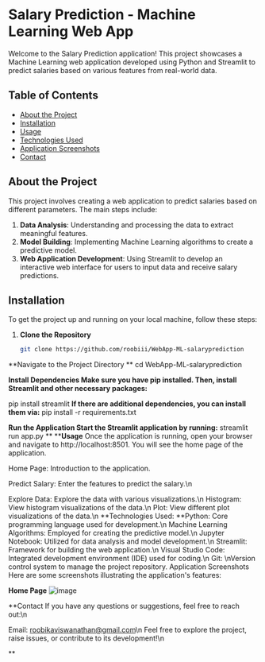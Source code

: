 # Salary Prediction - Machine Learning Web App

Welcome to the Salary Prediction application! This project showcases a Machine Learning web application developed using Python and Streamlit to predict salaries based on various features from real-world data.

## Table of Contents

- [About the Project](#about-the-project)
- [Installation](#installation)
- [Usage](#usage)
- [Technologies Used](#technologies-used)
- [Application Screenshots](#application-screenshots)
- [Contact](#contact)

## About the Project

This project involves creating a web application to predict salaries based on different parameters. The main steps include:
1. **Data Analysis**: Understanding and processing the data to extract meaningful features.
2. **Model Building**: Implementing Machine Learning algorithms to create a predictive model.
3. **Web Application Development**: Using Streamlit to develop an interactive web interface for users to input data and receive salary predictions.

## Installation

To get the project up and running on your local machine, follow these steps:

1. **Clone the Repository**
   ```bash
   git clone https://github.com/roobiii/WebApp-ML-salaryprediction

**Navigate to the Project Directory
**
cd WebApp-ML-salaryprediction

**Install Dependencies
Make sure you have pip installed. Then, install Streamlit and other necessary packages:**

pip install streamlit
**If there are additional dependencies, you can install them via:**
pip install -r requirements.txt

**Run the Application
Start the Streamlit application by running:**
streamlit run app.py
**
****Usage**
Once the application is running, open your browser and navigate to http://localhost:8501. You will see the home page of the application.

Home Page: 
Introduction to the application.

Predict Salary:
Enter the features to predict the salary.\n

Explore Data: 
Explore the data with various visualizations.\n
Histogram:
View histogram visualizations of the data.\n
Plot: 
View different plot visualizations of the data.\n
**Technologies Used:
**Python:
Core programming language used for development.\n
Machine Learning Algorithms:
Employed for creating the predictive model.\n
Jupyter Notebook: 
Utilized for data analysis and model development.\n
Streamlit: 
Framework for building the web application.\n
Visual Studio Code: 
Integrated development environment (IDE) used for coding.\n
Git: 
\nVersion control system to manage the project repository.
Application Screenshots
Here are some screenshots illustrating the application's features:

**Home Page**
![image](https://github.com/Roobiii/salary-prediction-using-ml/assets/135594548/d50f4c52-dec4-4e55-8461-49ff217a2c4e)

**Contact
If you have any questions or suggestions, feel free to reach out:\n

Email: roobikaviswanathan@gmail.com\n
Feel free to explore the project, raise issues, or contribute to its development!\n

**




